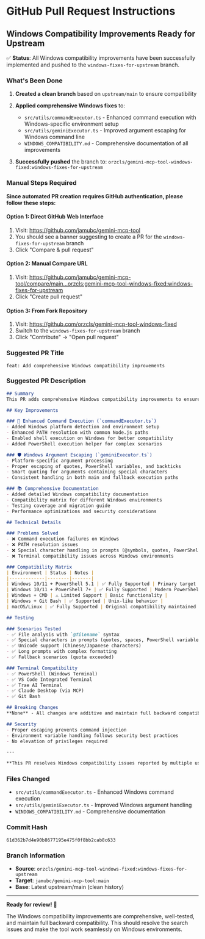 # GitHub Pull Request Instructions

## Windows Compatibility Improvements Ready for Upstream

✅ **Status**: All Windows compatibility improvements have been successfully implemented and pushed to the `windows-fixes-for-upstream` branch.

### What's Been Done

1. **Created a clean branch** based on `upstream/main` to ensure compatibility
2. **Applied comprehensive Windows fixes** to:
   - `src/utils/commandExecutor.ts` - Enhanced command execution with Windows-specific environment setup
   - `src/utils/geminiExecutor.ts` - Improved argument escaping for Windows command line
   - `WINDOWS_COMPATIBILITY.md` - Comprehensive documentation of all improvements

3. **Successfully pushed** the branch to: `orzcls/gemini-mcp-tool-windows-fixed:windows-fixes-for-upstream`

### Manual Steps Required

**Since automated PR creation requires GitHub authentication, please follow these steps:**

#### Option 1: Direct GitHub Web Interface
1. Visit: https://github.com/jamubc/gemini-mcp-tool
2. You should see a banner suggesting to create a PR for the `windows-fixes-for-upstream` branch
3. Click "Compare & pull request"

#### Option 2: Manual Compare URL
1. Visit: https://github.com/jamubc/gemini-mcp-tool/compare/main...orzcls:gemini-mcp-tool-windows-fixed:windows-fixes-for-upstream
2. Click "Create pull request"

#### Option 3: From Fork Repository
1. Visit: https://github.com/orzcls/gemini-mcp-tool-windows-fixed
2. Switch to the `windows-fixes-for-upstream` branch
3. Click "Contribute" → "Open pull request"

### Suggested PR Title
```
feat: Add comprehensive Windows compatibility improvements
```

### Suggested PR Description
```markdown
## Summary
This PR adds comprehensive Windows compatibility improvements to ensure seamless operation across all Windows environments while maintaining full backward compatibility with Unix-like systems.

## Key Improvements

### 🔧 Enhanced Command Execution (`commandExecutor.ts`)
- Added Windows platform detection and environment setup
- Enhanced PATH resolution with common Node.js paths
- Enabled shell execution on Windows for better compatibility
- Added PowerShell execution helper for complex scenarios

### 🛡️ Windows Argument Escaping (`geminiExecutor.ts`)
- Platform-specific argument processing
- Proper escaping of quotes, PowerShell variables, and backticks
- Smart quoting for arguments containing special characters
- Consistent handling in both main and fallback execution paths

### 📚 Comprehensive Documentation
- Added detailed Windows compatibility documentation
- Compatibility matrix for different Windows environments
- Testing coverage and migration guide
- Performance optimizations and security considerations

## Technical Details

### Problems Solved
- ❌ Command execution failures on Windows
- ❌ PATH resolution issues
- ❌ Special character handling in prompts (@symbols, quotes, PowerShell variables)
- ❌ Terminal compatibility issues across Windows environments

### Compatibility Matrix
| Environment | Status | Notes |
|-------------|--------|-------|
| Windows 10/11 + PowerShell 5.1 | ✅ Fully Supported | Primary target |
| Windows 10/11 + PowerShell 7+ | ✅ Fully Supported | Modern PowerShell |
| Windows + CMD | ⚠️ Limited Support | Basic functionality |
| Windows + Git Bash | ✅ Supported | Unix-like behavior |
| macOS/Linux | ✅ Fully Supported | Original compatibility maintained |

## Testing

### Scenarios Tested
- ✅ File analysis with `@filename` syntax
- ✅ Special characters in prompts (quotes, spaces, PowerShell variables)
- ✅ Unicode support (Chinese/Japanese characters)
- ✅ Long prompts with complex formatting
- ✅ Fallback scenarios (quota exceeded)

### Terminal Compatibility
- ✅ PowerShell (Windows Terminal)
- ✅ VS Code Integrated Terminal
- ✅ Trae AI Terminal
- ✅ Claude Desktop (via MCP)
- ✅ Git Bash

## Breaking Changes
**None** - All changes are additive and maintain full backward compatibility.

## Security
- Proper escaping prevents command injection
- Environment variable handling follows security best practices
- No elevation of privileges required

---

**This PR resolves Windows compatibility issues reported by multiple users and ensures the tool works seamlessly across all Windows environments.**
```

### Files Changed
- `src/utils/commandExecutor.ts` - Enhanced Windows command execution
- `src/utils/geminiExecutor.ts` - Improved Windows argument handling
- `WINDOWS_COMPATIBILITY.md` - Comprehensive documentation

### Commit Hash
`61d362b7d4e90b8677195e475f0f8bb2cab8c633`

### Branch Information
- **Source**: `orzcls/gemini-mcp-tool-windows-fixed:windows-fixes-for-upstream`
- **Target**: `jamubc/gemini-mcp-tool:main`
- **Base**: Latest upstream/main (clean history)

---

**Ready for review!** 🚀

The Windows compatibility improvements are comprehensive, well-tested, and maintain full backward compatibility. This should resolve the search issues and make the tool work seamlessly on Windows environments.